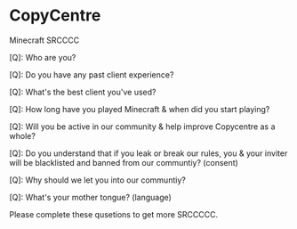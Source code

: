 # CopyCentre
Minecraft SRCCCC

[Q]: Who are you?
 
[Q]: Do you have any past client experience?
  
[Q]: What's the best client you've used?
    
[Q]: How long have you played Minecraft & when did you start playing?
    
[Q]: Will you be active in our community & help improve Copycentre as a whole?
    
[Q]: Do you understand that if you leak or break our rules, you & your inviter will be blacklisted and banned from our communtiy? (consent)
     
[Q]: Why should we let you into our communtiy?
    
[Q]: What's your mother tongue? (language)
     
Please complete these qusetions to get more SRCCCCC.
